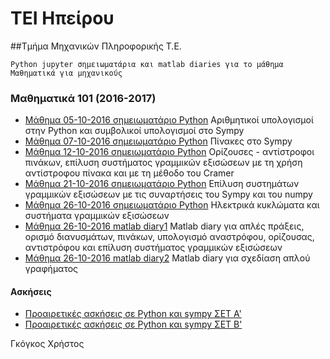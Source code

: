 # ΤΕΙ Ηπείρου 
##Τμήμα Μηχανικών Πληροφορικής Τ.Ε.

	Python jupyter σημειωματάρια και matlab diaries για το μάθημα Μαθηματικά για μηχανικούς

### Μαθηματικά 101 (2016-2017)
* [Μάθημα 05-10-2016 σημειωματάριο Python](https://nbviewer.jupyter.org/github/chgogos/ceteiep_maths101/blob/master/ceteiep_maths101_20161005.ipynb) Αριθμητικοί υπολογισμοί στην Python και συμβολικοί υπολογισμοί στο Sympy
* [Μάθημα 07-10-2016 σημειωματάριο Python](https://nbviewer.jupyter.org/github/chgogos/ceteiep_maths101/blob/master/ceteiep_maths101_20161007.ipynb) Πίνακες στο Sympy
* [Μάθημα 12-10-2016 σημειωματάριο Python](https://nbviewer.jupyter.org/github/chgogos/ceteiep_maths101/blob/master/ceteiep_maths101_20161012.ipynb) Ορίζουσες - αντίστροφοι πινάκων, επίλυση συστήματος γραμμικών εξισώσεων με τη χρήση αντίστροφου πίνακα και με τη μέθοδο του Cramer
* [Μάθημα 21-10-2016 σημειωματάριο Python](https://nbviewer.jupyter.org/github/chgogos/ceteiep_maths101/blob/master/ceteiep_maths101_20161021.ipynb) Επίλυση συστημάτων γραμμικών εξισώσεων με τις συναρτήσεις του Sympy και του numpy
* [Μάθημα 26-10-2016 σημειωματάριο Python](https://nbviewer.jupyter.org/github/chgogos/ceteiep_maths101/blob/master/ceteiep_maths101_20161026b.ipynb) Ηλεκτρικά κυκλώματα και συστήματα γραμμικών εξισώσεων
* [Μάθημα 26-10-2016 matlab diary1](https://nbviewer.jupyter.org/github/chgogos/ceteiep_maths101/blob/master/matlab_diary01) Matlab diary για απλές πράξεις, ορισμό διανυσμάτων, πινάκων, υπολογισμό αναστρόφου, ορίζουσας, αντιστρόφου και επίλυση συστήματος γραμμικών εξισώσεων 
* [Μάθημα 26-10-2016 matlab diary2](https://nbviewer.jupyter.org/github/chgogos/ceteiep_maths101/blob/master/matlab_diary02) Matlab diary για σχεδίαση απλού γραφήματος

  
#### Ασκήσεις 
* [Προαιρετικές ασκήσεις σε Python και sympy ΣΕΤ Α'](https://nbviewer.jupyter.org/github/chgogos/ceteiep_maths101/blob/master/ceteiep_maths101_exercises_set1.ipynb) 
* [Προαιρετικές ασκήσεις σε Python και sympy ΣΕΤ Β'](https://nbviewer.jupyter.org/github/chgogos/ceteiep_maths101/blob/master/ceteiep_maths101_exercises_set2.ipynb) 

<!---
### Μαθηματικά 101 (2015-2016)

* [ceteiep_00_basics](https://nbviewer.jupyter.org/github/chgogos/ceteiep_maths101/blob/master/ceteiep_00_basics.ipynb)
* [ceteiep_01_sets](https://nbviewer.jupyter.org/github/chgogos/ceteiep_maths101/blob/master/ceteiep_01_sets.ipynb)
* [ceteiep_02_cartesian_polar_coordinates](https://nbviewer.jupyter.org/github/chgogos/ceteiep_maths101/blob/master/ceteiep_02_cartesian_polar_coordinates.ipynb)
* [ceteiep_03_graphs](https://nbviewer.jupyter.org/github/chgogos/ceteiep_maths101/blob/master/ceteiep_03_graphs.ipynb)
* [ceteiep_04](https://nbviewer.jupyter.org/github/chgogos/ceteiep_maths101/blob/master/ceteiep_04.ipynb)
* [ceteiep_05](https://nbviewer.jupyter.org/github/chgogos/ceteiep_maths101/blob/master/ceteiep_05.ipynb)
* [ceteiep_06](https://nbviewer.jupyter.org/github/chgogos/ceteiep_maths101/blob/master/ceteiep_06.ipynb)
* [ceteiep_07](https://nbviewer.jupyter.org/github/chgogos/ceteiep_maths101/blob/master/ceteiep_07.ipynb)
* [ceteiep_08_polynomial_division](https://nbviewer.jupyter.org/github/chgogos/ceteiep_maths101/blob/master/ceteiep_08_polynomial_division.ipynb)
* [ceteiep_09_limits](https://nbviewer.jupyter.org/github/chgogos/ceteiep_maths101/blob/master/ceteiep_09_limits.ipynb)
* [ceteiep_10_derivatives](https://nbviewer.jupyter.org/github/chgogos/ceteiep_maths101/blob/master/ceteiep_10_derivatives.ipynb)
* [ceteiep_11_derivatives2](https://nbviewer.jupyter.org/github/chgogos/ceteiep_maths101/blob/master/ceteiep_11_derivatives2.ipynb)
* [ceteiep_12_derivatives3](https://nbviewer.jupyter.org/github/chgogos/ceteiep_maths101/blob/master/ceteiep_12_derivatives3.ipynb)
* [ceteiep_13_taylor_series](https://nbviewer.jupyter.org/github/chgogos/ceteiep_maths101/blob/master/ceteiep_13_taylor_series.ipynb)
* [ceteiep_14_integrals1](https://nbviewer.jupyter.org/github/chgogos/ceteiep_maths101/blob/master/ceteiep_14_integrals1.ipynb)
* [ceteiep_15_integrals2](https://nbviewer.jupyter.org/github/chgogos/ceteiep_maths101/blob/master/ceteiep_15_integrals2.ipynb)
* [ceteiep_16_linear_algebra1](https://nbviewer.jupyter.org/github/chgogos/ceteiep_maths101/blob/master/ceteiep_16_linear_algebra1.ipynb)
* [ceteiep_17_linear_algebra2](https://nbviewer.jupyter.org/github/chgogos/ceteiep_maths101/blob/master/ceteiep_17_linear_algebra2.ipynb)
* [ceteiep_18_linear_algebra3](https://nbviewer.jupyter.org/github/chgogos/ceteiep_maths101/blob/master/ceteiep_18_linear_algebra3.ipynb)
-->
Γκόγκος Χρήστος
